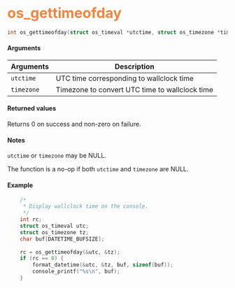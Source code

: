 ## <font color="F2853F" style="font-size:24pt">os_gettimeofday</font>

```c
int os_gettimeofday(struct os_timeval *utctime, struct os_timezone *timezone); 
```

#### Arguments

| Arguments | Description |
|-----------|-------------|
| `utctime` | UTC time corresponding to wallclock time  |
| `timezone` | Timezone to convert UTC time to wallclock time |

#### Returned values

Returns 0 on success and non-zero on failure.

#### Notes
`utctime` or `timezone` may be NULL.

The function is a no-op if both `utctime` and `timezone` are NULL.

#### Example

<Add text to set up the context for the example here>

```c
    /*
     * Display wallclock time on the console.
     */
    int rc;
    struct os_timeval utc;
    struct os_timezone tz;
    char buf[DATETIME_BUFSIZE];
    
    rc = os_gettimeofday(&utc, &tz);
    if (rc == 0) {
        format_datetime(&utc, &tz, buf, sizeof(buf));
        console_printf("%s\n", buf);
    }
    
```

